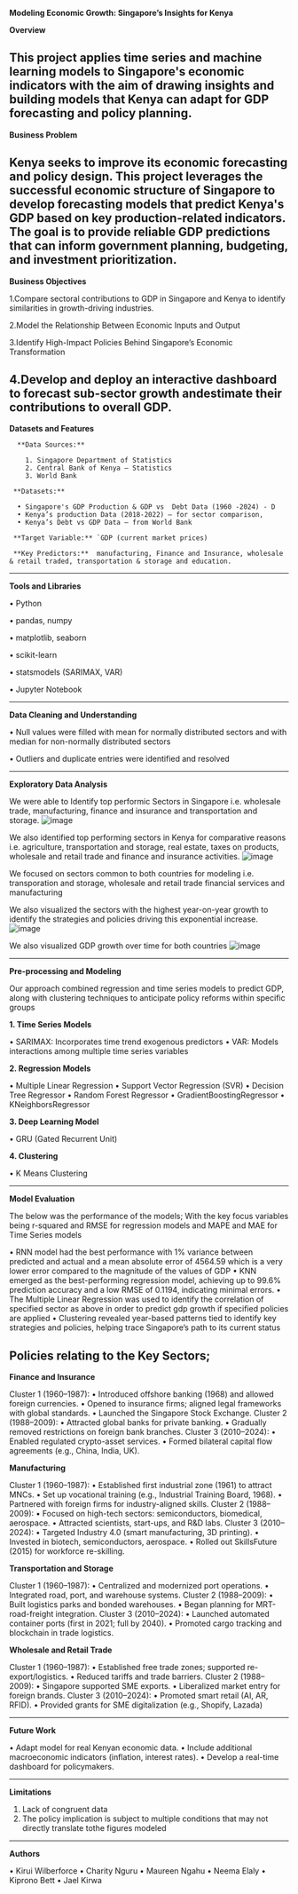 **Modeling Economic Growth: Singapore’s Insights for Kenya**

**Overview**

This project applies time series and machine learning models to Singapore's economic indicators with the aim of drawing insights and building models that Kenya can adapt for GDP forecasting and policy planning.
---
**Business Problem**

Kenya seeks to improve its economic forecasting and policy design. This project leverages the successful economic structure of Singapore to develop forecasting models that predict Kenya's GDP based on key production-related indicators. The goal is to provide reliable GDP predictions that can inform government planning, budgeting, and investment prioritization.
---
**Business Objectives**

1.Compare sectoral contributions to GDP in Singapore and Kenya to identify similarities in growth-driving industries.

2.Model the Relationship Between Economic Inputs and Output

3.Identify High-Impact Policies Behind Singapore’s Economic Transformation

4.Develop and deploy an interactive dashboard to forecast sub-sector growth andestimate their contributions to overall GDP.
---
**Datasets and Features**

      **Data Sources:** 

        1. Singapore Department of Statistics
        2. Central Bank of Kenya – Statistics
        3. World Bank
     
     **Datasets:**

      •	Singapore's GDP Production & GDP vs  Debt Data (1960 -2024) - D
      •	Kenya’s production Data (2018-2022) – for sector comparison, 
      •	Kenya’s Debt vs GDP Data – from World Bank

     **Target Variable:** `GDP (current market prices)

     **Key Predictors:**  manufacturing, Finance and Insurance, wholesale & retail traded, transportation & storage and education. 

---

**Tools and Libraries**

•	Python

•	pandas, numpy

•	matplotlib, seaborn

•	scikit-learn

•	statsmodels (SARIMAX, VAR)

•	Jupyter Notebook

---

**Data Cleaning and Understanding**

•	Null values were filled with mean for normally distributed sectors and with median for non-normally distributed sectors

•	Outliers and duplicate entries were identified and resolved

---

**Exploratory Data Analysis**

We were able to Identify top performic Sectors in Singapore i.e. wholesale trade, manufacturing, finance and insurance and transportation and storage.
![image](https://github.com/user-attachments/assets/30145171-b65e-4c11-99f2-dfa260fb67be)

 
We also identified top performing sectors in Kenya for comparative reasons  i.e. agriculture, transportation and storage, real estate, taxes on products, wholesale and retail trade and finance and insurance activities. 
![image](https://github.com/user-attachments/assets/01451d73-002e-40df-b020-7124b7186b2b)

 
We focused on sectors common to both countries for modeling i.e. transporation and storage, wholesale and retail trade financial services and manufacturing

We also visualized the sectors with the highest year-on-year growth to identify the strategies and policies driving this exponential increase.
![image](https://github.com/user-attachments/assets/c1dfe8a3-1e89-44ed-8841-0bd16a7df703)

 
We also visualized GDP growth over time for both countries
![image](https://github.com/user-attachments/assets/a957838d-b06e-4bd3-8ce7-373707a26a3e)

 

---
**Pre-processing and Modeling**

Our approach combined regression and time series models to predict GDP, along with clustering techniques to anticipate policy reforms within specific groups

**1. Time Series Models**

•	SARIMAX: Incorporates time trend exogenous predictors
•	VAR: Models interactions among multiple time series variables

**2. Regression Models**

•	Multiple Linear Regression
•	Support Vector Regression (SVR)
•	Decision Tree Regressor
•	Random Forest Regressor
•	GradientBoostingRegressor
•	KNeighborsRegressor

**3.  Deep Learning Model**

•	GRU (Gated Recurrent Unit)

**4. Clustering**

•	K Means Clustering

---

**Model Evaluation**

The below was the performance of the models; With the key focus variables being r-squared and RMSE for regression models and MAPE and MAE for Time Series models
 

•	RNN model had the best performance with 1% variance between predicted and actual and a mean absolute error of 4564.59 which is a very lower error compared to the magnitude of the values of GDP 
•	KNN emerged as the best-performing regression model, achieving up to 99.6% prediction accuracy and a low RMSE of 0.1194, indicating minimal errors.
•	The Multiple Linear Regression was used to identify the correlation of specified sector as above in order to predict gdp growth if specified policies are applied
•	Clustering revealed year-based patterns tied to identify key strategies and policies, helping trace Singapore’s path to its current status

**Policies relating to the Key Sectors;**
---
**Finance and Insurance**

Cluster 1 (1960–1987):
•	Introduced offshore banking (1968) and allowed foreign currencies.
•	Opened to insurance firms; aligned legal frameworks with global standards.
•	Launched the Singapore Stock Exchange.
Cluster 2 (1988–2009):
•	Attracted global banks for private banking.
•	Gradually removed restrictions on foreign bank branches.
Cluster 3 (2010–2024):
•	Enabled regulated crypto-asset services.
•	Formed bilateral capital flow agreements (e.g., China, India, UK).

**Manufacturing**

Cluster 1 (1960–1987):
•	Established first industrial zone (1961) to attract MNCs.
•	Set up vocational training (e.g., Industrial Training Board, 1968).
•	Partnered with foreign firms for industry-aligned skills.
Cluster 2 (1988–2009):
•	Focused on high-tech sectors: semiconductors, biomedical, aerospace.
•	Attracted scientists, start-ups, and R&D labs.
Cluster 3 (2010–2024):
•	Targeted Industry 4.0 (smart manufacturing, 3D printing).
•	Invested in biotech, semiconductors, aerospace.
•	Rolled out SkillsFuture (2015) for workforce re-skilling.

**Transportation and Storage**

Cluster 1 (1960–1987):
•	Centralized and modernized port operations.
•	Integrated road, port, and warehouse systems.
Cluster 2 (1988–2009):
•	Built logistics parks and bonded warehouses.
•	Began planning for MRT-road-freight integration.
Cluster 3 (2010–2024):
•	Launched automated container ports (first in 2021; full by 2040).
•	Promoted cargo tracking and blockchain in trade logistics.

**Wholesale and Retail Trade**

Cluster 1 (1960–1987):
•	Established free trade zones; supported re-export/logistics.
•	Reduced tariffs and trade barriers.
Cluster 2 (1988–2009):
•	Singapore supported SME exports.
•	Liberalized market entry for foreign brands.
Cluster 3 (2010–2024):
•	Promoted smart retail (AI, AR, RFID).
•	Provided grants for SME digitalization (e.g., Shopify, Lazada)

---
**Future Work**

•	Adapt model for real Kenyan economic data.
•	Include additional macroeconomic indicators (inflation, interest rates).
•	Develop a real-time dashboard for policymakers.

---
**Limitations**

1.	Lack of congruent data
2.	The policy implication is subject to multiple conditions that may not directly translate tothe figures modeled

---
 **Authors**

•	Kirui Wilberforce 
•	Charity Nguru
•	Maureen Ngahu
•	Neema Elaly
•	Kiprono Bett
•	Jael Kirwa
